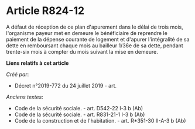 # Article R824-12

A défaut de réception de ce plan d'apurement dans le délai de trois mois, l'organisme payeur met en demeure le bénéficiaire
de reprendre le paiement de la dépense courante de logement et d'apurer l'intégralité de sa dette en remboursant chaque mois
au bailleur 1/36e de sa dette, pendant trente-six mois à compter du mois suivant la mise en demeure.

**Liens relatifs à cet article**

_Créé par_:

  - Décret n°2019-772 du 24 juillet 2019 - art.

_Anciens textes_:

  - Code de la sécurité sociale. - art. D542-22 I-3 b (Ab)
  - Code de la sécurité sociale. - art. R831-21-1 I-3 b (Ab)
  - Code de la construction et de l'habitation. - art. R*351-30 II-A-3 b (Ab)
